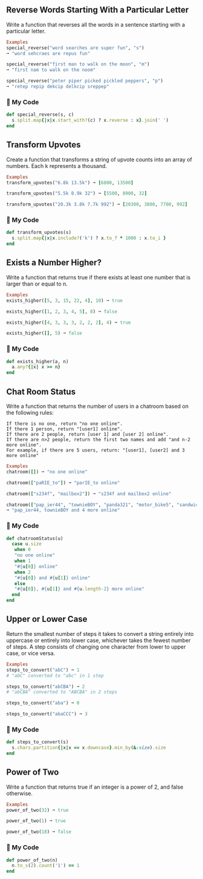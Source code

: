 ## Reverse Words Starting With a Particular Letter
Write a function that reverses all the words in a sentence starting with a particular letter.
```ruby
Examples
special_reverse("word searches are super fun", "s")
➞ "word sehcraes are repus fun"

special_reverse("first man to walk on the moon", "m")
➞ "first nam to walk on the noom"

special_reverse("peter piper picked pickled peppers", "p")
➞ "retep repip dekcip delkcip sreppep"
```
### :flower_playing_cards: My Code
```ruby
def special_reverse(s, c)
  s.split.map{|x|x.start_with?(c) ? x.reverse : x}.join(' ')
end
```

## Transform Upvotes
Create a function that transforms a string of upvote counts into an array of numbers. Each k represents a thousand.
```ruby
Examples
transform_upvotes("6.8k 13.5k") ➞ [6800, 13500]

transform_upvotes("5.5k 8.9k 32") ➞ [5500, 8900, 32]

transform_upvotes("20.3k 3.8k 7.7k 992") ➞ [20300, 3800, 7700, 992]
```
### :flower_playing_cards: My Code
```ruby
def transform_upvotes(s)
  s.split.map{|x|x.include?('k') ? x.to_f * 1000 : x.to_i }
end
```

## Exists a Number Higher?
Write a function that returns true if there exists at least one number that is larger than or equal to n.
```ruby
Examples
exists_higher([5, 3, 15, 22, 4], 10) ➞ true

exists_higher([1, 2, 3, 4, 5], 8) ➞ false

exists_higher([4, 3, 3, 3, 2, 2, 2], 4) ➞ true

exists_higher([], 5) ➞ false
```
### :flower_playing_cards: My Code
```ruby
def exists_higher(a, n)
  a.any?{|x| x >= n}
end
```
## Chat Room Status
Write a function that returns the number of users in a chatroom based on the following rules:
```
If there is no one, return "no one online".
If there 1 person, return "[user1] online".
If there are 2 people, return [user 1] and [user 2] online".
If there are n>2 people, return the first two names and add "and n-2 more online".
For example, if there are 5 users, return: "[user1], [user2] and 3 more online"
```
```ruby
Examples
chatroom([]) ➞ "no one online"

chatroom(["paRIE_to"]) ➞ "parIE_to online"

chatroom(["s234f", "mailbox2"]) ➞ "s234f and mailbox2 online"

chatroom(["pap_ier44", "townieBOY", "panda321", "motor_bike5", "sandwichmaker833", "violinist91"])
➞ "pap_ier44, townieBOY and 4 more online"
```
### :flower_playing_cards: My Code
```ruby
def chatroomStatus(u)
  case u.size
   when 0
   "no one online"
   when 1
   "#{u[0]} online"
   when 2
   "#{u[0]} and #{u[1]} online"
   else
   "#{u[0]}, #{u[1]} and #{u.length-2} more online"
  end
end
```
## Upper or Lower Case
Return the smallest number of steps it takes to convert a string entirely into uppercase or entirely into lower case, whichever takes the fewest number of steps. A step consists of changing one character from lower to upper case, or vice versa.
```ruby
Examples
steps_to_convert("abC") ➞ 1
# "abC" converted to "abc" in 1 step

steps_to_convert("abCBA") ➞ 2
# "abCBA" converted to "ABCBA" in 2 steps

steps_to_convert("aba") ➞ 0

steps_to_convert("abaCCC") ➞ 3
```
### :flower_playing_cards: My Code
```ruby
def steps_to_convert(s)
  s.chars.partition{|x|x == x.downcase}.min_by(&:size).size
end
```
## Power of Two
Write a function that returns true if an integer is a power of 2, and false otherwise.
```ruby
Examples
power_of_two(32) ➞ true

power_of_two(1) ➞ true

power_of_two(18) ➞ false
```
### :flower_playing_cards: My Code
```ruby
def power_of_two(n)
  n.to_s(2).count('1') == 1
end
```






